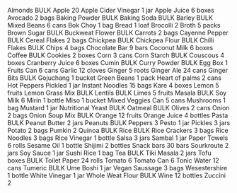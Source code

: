 Almonds 				BULK
Apple					20
Apple Cider Vinegar		1 jar
Apple Juice				6 boxes
Avocado 				2 bags
Baking Powder 			BULK
Baking Soda 			BULK
Barley 					BULK
Mixed Beans 			6 cans
Bok Choy 				1 bag
Bread 					1 loaf
Brocolli 				2
Broth 		 			5 packs
Brown Sugar 			BULK
Buckweat Flower  		BULK
Carrots 				2 bags
Cayenne Pepper 			BULK
Cereal Flakes  			2 bags
Chickpea 				BULK
Chickpea Flour 			BULK
Chilli Flakes 			BULK
Chips 					4 bags
Chocolate Bar 			9 bars
Coconut Milk 			6 boxes
Coffee 					BULK
Cookies 				2 boxes
Corn 					3 cans
Corn Starch 			BULK
Couscous 				4 boxes
Cranberry Juice 		6 boxes
Cumin 					BULK
Curry Powder 			BULK
Egg Box 				1
Fruits Can 				6 cans
Garlic 					12 cloves
Ginger 					5 roots
Ginger Ale 				24 cans
Ginger Bits 			BULK
Gojuchang 				1 bucket
Green Beans 			1 pack
Heart of palms 			2 cans
Hot Peppers Pickled		1 jar
Instant Noodles		 	15 bags
Kare					4 boxes
Lemon 					5 fruits
Lemon Grass Mix 		BULK
Lentils 				BULK
Limes 					5 fruits
Masala 					BULK
Soy Milk 				6
Mirin 					1 bottle
Miso 					1 bucket
Mixed Veggies Can 		5 cans
Mushrooms 				1 bag
Mustard 				1 jar
Nutritional Yeast 	 	BULK
Oatmeal 				BULK
Olives					2 cans
Onion 					2 bags
Onion Soup Mix 			BULK
Orange 					12 fruits
Orange Juice 			4 bottles
Pasta 					BULK
Peanut Butter 	 		2 jars
Peanuts 				BULK
Peppers 				3
Pesto 					1 jar
Pickles 				3 jars
Potato 					2 bags
Pumkin 					2
Quinoa 					BULK
Rice 					BULK
Rice Crackers 			3 bags
Rice Noodles 			3 bags
Rice Vinegar 			1 bottle
Salsa 					3 jars
Sambal 					1 jar
Paper Towels			6 rolls
Sesame Oil 				1 bottle
Shijimi 				2 bottles
Snack bars 				30 bars
Sourkroute 				2 jars
Soy Sauce 				1 jar
Sushi Rice 				1 bag
Tea 					BULK
Tiki Masala 			2 jars
Tofu boxes 				BULK
Toilet Paper			24 rolls
Tomato 					6
Tomato Can 				6
Tonic Water 			12 cans
Tumeric 				BULK
Ume Boshi 				1 jar
Vegan Saussage 			3 bags
Wesestershire 			1 bottle
White Vinegar 			1 jar
Whole Weat Flour 		BULK
Wine 					12 bottles
Zuccini 				2